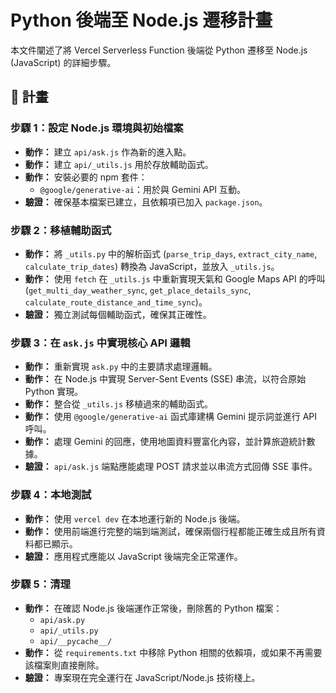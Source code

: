 # Python 後端至 Node.js 遷移計畫

本文件闡述了將 Vercel Serverless Function 後端從 Python 遷移至 Node.js (JavaScript) 的詳細步驟。

## 🚀 計畫

### 步驟 1：設定 Node.js 環境與初始檔案

- **動作：** 建立 `api/ask.js` 作為新的進入點。
- **動作：** 建立 `api/_utils.js` 用於存放輔助函式。
- **動作：** 安裝必要的 npm 套件：
  - `@google/generative-ai`：用於與 Gemini API 互動。
- **驗證：** 確保基本檔案已建立，且依賴項已加入 `package.json`。

### 步驟 2：移植輔助函式

- **動作：** 將 `_utils.py` 中的解析函式 (`parse_trip_days`, `extract_city_name`, `calculate_trip_dates`) 轉換為 JavaScript，並放入 `_utils.js`。
- **動作：** 使用 `fetch` 在 `_utils.js` 中重新實現天氣和 Google Maps API 的呼叫 (`get_multi_day_weather_sync`, `get_place_details_sync`, `calculate_route_distance_and_time_sync`)。
- **驗證：** 獨立測試每個輔助函式，確保其正確性。

### 步驟 3：在 `ask.js` 中實現核心 API 邏輯

- **動作：** 重新實現 `ask.py` 中的主要請求處理邏輯。
- **動作：** 在 Node.js 中實現 Server-Sent Events (SSE) 串流，以符合原始 Python 實現。
- **動作：** 整合從 `_utils.js` 移植過來的輔助函式。
- **動作：** 使用 `@google/generative-ai` 函式庫建構 Gemini 提示詞並進行 API 呼叫。
- **動作：** 處理 Gemini 的回應，使用地圖資料豐富化內容，並計算旅遊統計數據。
- **驗證：** `api/ask.js` 端點應能處理 POST 請求並以串流方式回傳 SSE 事件。

### 步驟 4：本地測試

- **動作：** 使用 `vercel dev` 在本地運行新的 Node.js 後端。
- **動作：** 使用前端進行完整的端到端測試，確保兩個行程都能正確生成且所有資料都已顯示。
- **驗證：** 應用程式應能以 JavaScript 後端完全正常運作。

### 步驟 5：清理

- **動作：** 在確認 Node.js 後端運作正常後，刪除舊的 Python 檔案：
  - `api/ask.py`
  - `api/_utils.py`
  - `api/__pycache__/`
- **動作：** 從 `requirements.txt` 中移除 Python 相關的依賴項，或如果不再需要該檔案則直接刪除。
- **驗證：** 專案現在完全運行在 JavaScript/Node.js 技術棧上。

